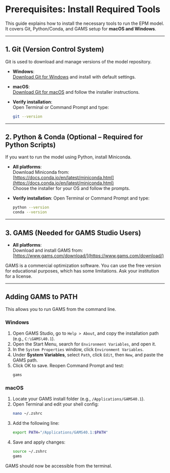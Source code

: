 
# Prerequisites: Install Required Tools

This guide explains how to install the necessary tools to run the EPM model. 
It covers Git, Python/Conda, and GAMS setup for **macOS and Windows**. 

---

## 1. Git (Version Control System)

Git is used to download and manage versions of the model repository.

- **Windows**:  
  [Download Git for Windows](https://git-scm.com/download/win) and install with default settings.

- **macOS**:  
  [Download Git for macOS](https://sourceforge.net/projects/git-osx-installer/) and follow the installer instructions.

- **Verify installation**:  
  Open Terminal or Command Prompt and type:
  ```sh
  git --version
  ```

---

## 2. Python & Conda (Optional – Required for Python Scripts)

If you want to run the model using Python, install Miniconda.

- **All platforms**:  
  Download Miniconda from:  
  [https://docs.conda.io/en/latest/miniconda.html](https://docs.conda.io/en/latest/miniconda.html)  
  Choose the installer for your OS and follow the prompts.

- **Verify installation**:
  Open Terminal or Command Prompt and type:  
  ```sh
  python --version
  conda --version
  ```

---

## 3. GAMS (Needed for GAMS Studio Users)

- **All platforms**:  
  Download and install GAMS from:  
  [https://www.gams.com/download/](https://www.gams.com/download/)

GAMS is a commercial optimization software. You can use the free version for educational purposes, which has some limitations.
Ask your institution for a license.

---

## Adding GAMS to PATH

This allows you to run GAMS from the command line.

### Windows

1. Open GAMS Studio, go to `Help > About`, and copy the installation path (e.g., `C:\GAMS\40.1`).
2. Open the Start Menu, search for `Environment Variables`, and open it.
3. In the `System Properties` window, click `Environment Variables`.
4. Under **System Variables**, select `Path`, click `Edit`, then `New`, and paste the GAMS path.
5. Click OK to save. Reopen Command Prompt and test:
   ```sh
   gams
   ```

### macOS

1. Locate your GAMS install folder (e.g., `/Applications/GAMS40.1`).
2. Open Terminal and edit your shell config:
   ```sh
   nano ~/.zshrc
   ```
3. Add the following line:
   ```sh
   export PATH="/Applications/GAMS40.1:$PATH"
   ```
4. Save and apply changes:
   ```sh
   source ~/.zshrc
   gams
   ```

GAMS should now be accessible from the terminal.